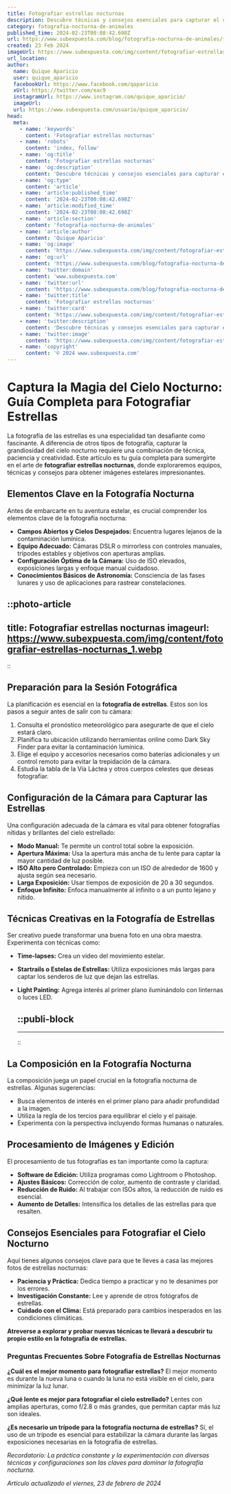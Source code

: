 ```yaml
---
title: Fotografiar estrellas nocturnas
description: Descubre técnicas y consejos esenciales para capturar el cielo estrellado. Aprende a fotografiar las estrellas y lleva tu pasión nocturna al siguiente nivel.
category: fotografia-nocturna-de-animales
published_time: 2024-02-23T00:08:42.698Z
url: https://www.subexpuesta.com/blog/fotografia-nocturna-de-animales/fotografiar-estrellas-nocturnas
created: 23 Feb 2024
imageUrl: https://www.subexpuesta.com/img/content/fotografiar-estrellas-nocturnas_1.webp
url_location:
author:
  name: Quique Aparicio
  user: quique_aparicio
  facebookUrl: https://www.facebook.com/qaparicio
  xUrl: https://twitter.com/eac9
  instagramUrl: https://www.instagram.com/quique_aparicio/
  imageUrl: 
  url: https://www.subexpuesta.com/usuario/quique_aparicio/
head:
  meta:
    - name: 'keywords'
      content: 'Fotografiar estrellas nocturnas'
    - name: 'robots'
      content: 'index, follow'
    - name: 'og:title'
      content: 'Fotografiar estrellas nocturnas'
    - name: 'og:description'
      content: 'Descubre técnicas y consejos esenciales para capturar el cielo estrellado. Aprende a fotografiar las estrellas y lleva tu pasión nocturna al siguiente nivel.'
    - name: 'og:type'
      content: 'article'
    - name: 'article:published_time'
      content: '2024-02-23T00:08:42.698Z'
    - name: 'article:modified_time'
      content: '2024-02-23T00:08:42.698Z'
    - name: 'article:section'
      content: 'fotografia-nocturna-de-animales'
    - name: 'article:author'
      content: 'Quique Aparicio'
    - name: 'og:image'
      content: 'https://www.subexpuesta.com/img/content/fotografiar-estrellas-nocturnas_1.webp'
    - name: 'og:url'
      content: 'https://www.subexpuesta.com/blog/fotografia-nocturna-de-animales/fotografiar-estrellas-nocturnas'
    - name: 'twitter:domain'
      content: 'www.subexpuesta.com'
    - name: 'twitter:url'
      content: 'https://www.subexpuesta.com/blog/fotografia-nocturna-de-animales/fotografiar-estrellas-nocturnas'
    - name: 'twitter:title'
      content: 'Fotografiar estrellas nocturnas'
    - name: 'twitter:card'
      content: 'https://www.subexpuesta.com/img/content/fotografiar-estrellas-nocturnas_1.webp'
    - name: 'twitter:description'
      content: 'Descubre técnicas y consejos esenciales para capturar el cielo estrellado. Aprende a fotografiar las estrellas y lleva tu pasión nocturna al siguiente nivel.'
    - name: 'twitter:image'
      content: 'https://www.subexpuesta.com/img/content/fotografiar-estrellas-nocturnas_1.webp'
    - name: 'copyright'
      content: '© 2024 www.subexpuesta.com'
---
```

# Captura la Magia del Cielo Nocturno: Guía Completa para Fotografiar Estrellas

La fotografía de las estrellas es una especialidad tan desafiante como fascinante. A diferencia de otros tipos de fotografía, capturar la grandiosidad del cielo nocturno requiere una combinación de técnica, paciencia y creatividad. Este artículo es tu guía completa para sumergirte en el arte de **fotografiar estrellas nocturnas**, donde exploraremos equipos, técnicas y consejos para obtener imágenes estelares impresionantes.

## Elementos Clave en la Fotografía Nocturna
Antes de embarcarte en tu aventura estelar, es crucial comprender los elementos clave de la fotografía nocturna:

- **Campos Abiertos y Cielos Despejados:** Encuentra lugares lejanos de la contaminación lumínica.
- **Equipo Adecuado:** Cámaras DSLR o mirrorless con controles manuales, trípodes estables y objetivos con aperturas amplias.
- **Configuración Óptima de la Cámara:** Uso de ISO elevados, exposiciones largas y enfoque manual cuidadoso.
- **Conocimientos Básicos de Astronomía:** Consciencia de las fases lunares y uso de aplicaciones para rastrear constelaciones.


::photo-article
---
title: Fotografiar estrellas nocturnas
imageurl: https://www.subexpuesta.com/img/content/fotografiar-estrellas-nocturnas_1.webp
---
::


## Preparación para la Sesión Fotográfica
La planificación es esencial en la **fotografía de estrellas**. Estos son los pasos a seguir antes de salir con tu cámara:

1. Consulta el pronóstico meteorológico para asegurarte de que el cielo estará claro.
2. Planifica tu ubicación utilizando herramientas online como Dark Sky Finder para evitar la contaminación lumínica.
3. Elige el equipo y accesorios necesarios como baterías adicionales y un control remoto para evitar la trepidación de la cámara.
4. Estudia la tabla de la Vía Láctea y otros cuerpos celestes que deseas fotografiar.

## Configuración de la Cámara para Capturar las Estrellas
Una configuración adecuada de la cámara es vital para obtener fotografías nítidas y brillantes del cielo estrellado:

- **Modo Manual:** Te permite un control total sobre la exposición.
- **Apertura Máxima:** Usa la apertura más ancha de tu lente para captar la mayor cantidad de luz posible.
- **ISO Alto pero Controlado:** Empieza con un ISO de alrededor de 1600 y ajusta según sea necesario.
- **Larga Exposición:** Usar tiempos de exposición de 20 a 30 segundos.
- **Enfoque Infinito:** Enfoca manualmente al infinito o a un punto lejano y nítido.

## Técnicas Creativas en la Fotografía de Estrellas
Ser creativo puede transformar una buena foto en una obra maestra. Experimenta con técnicas como:

- **Time-lapses:** Crea un video del movimiento estelar.
- **Startrails o Estelas de Estrellas:** Utiliza exposiciones más largas para captar los senderos de luz que dejan las estrellas.
- **Light Painting:** Agrega interés al primer plano iluminándolo con linternas o luces LED.


  ::publi-block
  ---
  ---
  ::
  
  
## La Composición en la Fotografía Nocturna
La composición juega un papel crucial en la fotografía nocturna de estrellas. Algunas sugerencias:

- Busca elementos de interés en el primer plano para añadir profundidad a la imagen.
- Utiliza la regla de los tercios para equilibrar el cielo y el paisaje.
- Experimenta con la perspectiva incluyendo formas humanas o naturales.

## Procesamiento de Imágenes y Edición
El procesamiento de tus fotografías es tan importante como la captura:

- **Software de Edición:** Utiliza programas como Lightroom o Photoshop.
- **Ajustes Básicos:** Corrección de color, aumento de contraste y claridad.
- **Reducción de Ruido:** Al trabajar con ISOs altos, la reducción de ruido es esencial.
- **Aumento de Detalles:** Intensifica los detalles de las estrellas para que resalten.

## Consejos Esenciales para Fotografiar el Cielo Nocturno
Aquí tienes algunos consejos clave para que te lleves a casa las mejores fotos de estrellas nocturnas:

- **Paciencia y Práctica:** Dedica tiempo a practicar y no te desanimes por los errores.
- **Investigación Constante:** Lee y aprende de otros fotógrafos de estrellas.
- **Cuidado con el Clima:** Está preparado para cambios inesperados en las condiciones climáticas.

**Atreverse a explorar y probar nuevas técnicas te llevará a descubrir tu propio estilo en la fotografía de estrellas.**

### Preguntas Frecuentes Sobre Fotografía de Estrellas Nocturnas

**¿Cuál es el mejor momento para fotografiar estrellas?**
El mejor momento es durante la nueva luna o cuando la luna no está visible en el cielo, para minimizar la luz lunar.

**¿Qué lente es mejor para fotografiar el cielo estrellado?**
Lentes con amplias aperturas, como f/2.8 o más grandes, que permitan captar más luz son ideales.

**¿Es necesario un trípode para la fotografía nocturna de estrellas?**
Sí, el uso de un trípode es esencial para estabilizar la cámara durante las largas exposiciones necesarias en la fotografía de estrellas. 

*Recordatorio: La práctica constante y la experimentación con diversas técnicas y configuraciones son las claves para dominar la fotografía nocturna.*

_Artículo actualizado el viernes, 23 de febrero de 2024_